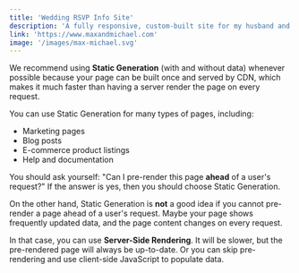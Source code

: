 ```yaml
---
title: 'Wedding RSVP Info Site'
description: 'A fully responsive, custom-built site for my husband and I’s wedding. The site displays information about the wedding day and includes an RSVP experience that allows guests to quickly and easily let us know if they will be able to attend. The site was built with Gatsby and Firebase and deployed on Netlify.'
link: 'https://www.maxandmichael.com'
image: '/images/max-michael.svg'
---
```


We recommend using **Static Generation** (with and without data) whenever possible because your page can be built once and served by CDN, which makes it much faster than having a server render the page on every request.

You can use Static Generation for many types of pages, including:

- Marketing pages
- Blog posts
- E-commerce product listings
- Help and documentation

You should ask yourself: "Can I pre-render this page **ahead** of a user's request?" If the answer is yes, then you should choose Static Generation.

On the other hand, Static Generation is **not** a good idea if you cannot pre-render a page ahead of a user's request. Maybe your page shows frequently updated data, and the page content changes on every request.

In that case, you can use **Server-Side Rendering**. It will be slower, but the pre-rendered page will always be up-to-date. Or you can skip pre-rendering and use client-side JavaScript to populate data.

